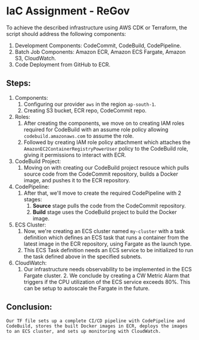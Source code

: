 # IaC Assignment - ReGov

To achieve the described infrastructure using AWS CDK or Terraform, the script should address the following components:

1. Development Components: CodeCommit, CodeBuild, CodePipeline.
2. Batch Job Components: Amazon ECR, Amazon ECS Fargate, Amazon S3, CloudWatch.
3. Code Deployment from GitHub to ECR.

## Steps:
1. Components:
	1. Configuring our provider `aws` in the region `ap-south-1`.
	2. Creating S3 bucket, ECR repo, CodeCommit repo.
2. Roles:
	1. After creating the components, we move on to creating IAM roles required for CodeBuild with an assume role policy allowing `codebuild.amazonaws.com` to assume the role.
	2. Followed by creating IAM role policy attachment which attaches the `AmazonEC2ContainerRegistryPowerUser` policy to the CodeBuild role, giving it permissions to interact with ECR.
3. CodeBuild Project:
	1. Moving on with creating our CodeBuild project resouce which pulls source code from the CodeCommit repository, builds a Docker image, and pushes it to the ECR repository.
4. CodePipeline:
	1. After that, we'll move to create the required CodePipeline with 2 stages:
		1. **Source** stage pulls the code from the CodeCommit repository.
		2. **Build** stage uses the CodeBuild project to build the Docker image.
5. ECS Cluster:
	1. Now, we're creating an ECS cluster named `my-cluster` with a task definition which defines an ECS task that runs a container from the latest image in the ECR repository, using Fargate as the launch type.
	2. This ECS Task definition needs an ECS service to be initialized to run the task defined above in the specified subnets.
6. CloudWatch:
	1. Our infrastructure needs observability to be implemented in the ECS Fargate cluster.
		2. We conclude by creating a CW Metric Alarm that triggers if the CPU utilization of the ECS service exceeds 80%. This can be setup to autoscale the Fargate in the future.
## Conclusion:
	Our TF file sets up a complete CI/CD pipeline with CodePipeline and CodeBuild, stores the built Docker images in ECR, deploys the images to an ECS cluster, and sets up monitoring with CloudWatch.